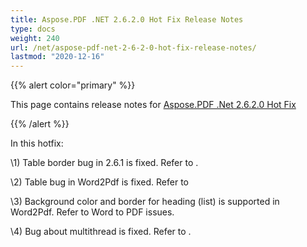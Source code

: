 ```yaml
---
title: Aspose.PDF .NET 2.6.2.0 Hot Fix Release Notes
type: docs
weight: 240
url: /net/aspose-pdf-net-2-6-2-0-hot-fix-release-notes/
lastmod: "2020-12-16"
---
```


{{% alert color="primary" %}} 

This page contains release notes for [Aspose.PDF .Net 2.6.2.0 Hot Fix](http://www.aspose.com/downloads/pdf/net/new-releases/aspose.pdf-.net-2.6.2.0-hot-fix/)

{{% /alert %}} 

In this hotfix:

\1) Table border bug in 2.6.1 is fixed. Refer to .

\2) Table bug in Word2Pdf is fixed. Refer to

\3) Background color and border for heading (list) is supported in Word2Pdf. Refer to Word to PDF issues.

\4) Bug about multithread is fixed. Refer to .


